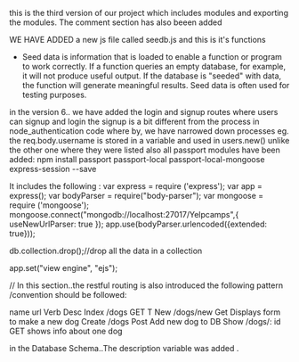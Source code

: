 this is the third version  of our project which includes modules and exporting the modules. The comment section has also beeen added

WE HAVE ADDED a new js file called seedb.js and this is it's functions
- Seed data is information that is loaded to enable a function or program to work correctly. 
If a function queries an empty database, for example, it will not produce useful output. 
If the database is "seeded" with data, 
the function will generate meaningful results. Seed data is often used for testing purposes.

in the version 6..
we have added the login and signup routes where users can signup and login
the signup is a bit different from the process in node_authentication code where by, we have narrowed down processes 
eg. the req.body.username is stored in   a variable and used in users.new() unlike the other one where they were listed
also all passport modules have been added:
		npm install passport passport-local passport-local-mongoose express-session --save
	



It includes the following :
var express = require ('express');
var app = express();
var bodyParser = require("body-parser");
var mongoose = require ('mongoose');
mongoose.connect("mongodb://localhost:27017/Yelpcamps",{ useNewUrlParser: true });
app.use(bodyParser.urlencoded({extended: true}));


db.collection.drop();//drop all the data in a collection

app.set("view engine", "ejs");

//
In this section..the restful routing is also introduced
the following pattern /convention should be followed:
	
name        url                   Verb                Desc
Index     /dogs                 GET          T
New       /dogs/new            Get             Displays form to make a new dog
Create    /dogs               Post             Add new dog to DB
Show     /dogs/: id            GET       shows info about one dog

in the Database Schema..The description variable was added .